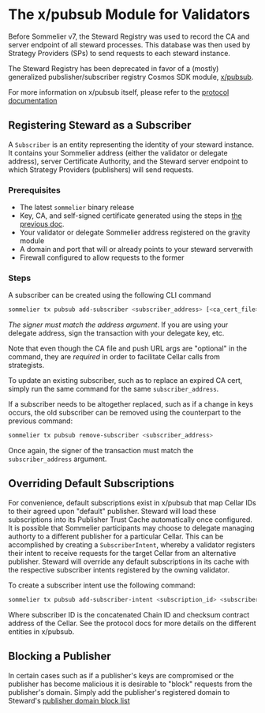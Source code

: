 # The x/pubsub Module for Validators

Before Sommelier v7, the Steward Registry was used to record the CA and server endpoint of all steward processes. This database was then used by Strategy Providers (SPs) to send requests to each steward instance. 

The Steward Registry has been deprecated in favor of a (mostly) generalized pubslisher/subscriber registry Cosmos SDK module, [x/pubsub](https://github.com/peggyjv/sommelier/tree/main/x/pubsub).

For more information on x/pubsub itself, please refer to the [protocol documentation]()

## Registering Steward as a Subscriber

A `Subscriber` is an entity representing the identity of your steward instance. It contains your Sommelier address (either the validator or delegate address), server Certificate Authority, and the Steward server endpoint to which Strategy Providers (publishers) will send requests. 
 
### Prerequisites

- The latest `sommelier` binary release
- Key, CA, and self-signed certificate generated using the steps in [the previous doc](./04-GeneratingCertificates.md).
- Your validator or delegate Sommelier address registered on the gravity module
- A domain and port that will or already points to your steward serverwith
- Firewall configured to allow requests to the former

### Steps

A subscriber can be created using the following CLI command

```bash
sommelier tx pubsub add-subscriber <subscriber_address> [<ca_cert_file>] [<push_url>]
```

*The signer must match the address argument*. If you are using your delegate address, sign the transaction with your delegate key, etc.

Note that even though the CA file and push URL args are "optional" in the command, they are *required* in order to facilitate Cellar calls from strategists.

To update an existing subscriber, such as to replace an expired CA cert, simply run the same command for the same `subscriber_address`. 

If a subscriber needs to be altogether replaced, such as if a change in keys occurs, the old subscriber can be removed using the counterpart to the previous command:

```bash
sommelier tx pubsub remove-subscriber <subscriber_address>
```

Once again, the signer of the transaction must match the `subscriber_address` argument.

## Overriding Default Subscriptions

For convenience, default subscriptions exist in x/pubsub that map Cellar IDs to their agreed upon "default" publisher. Steward will load these subscriptions into its Publisher Trust Cache automatically once configured. It is possible that Sommelier participants may choose to delegate managing authorty to a different publisher for a particular Cellar. This can be accomplished by creating a `SubscriberIntent`, whereby a validator registers their intent to receive requests for the target Cellar from an alternative publisher. Steward will override any default subscriptions in its cache with the respective subscriber intents registered by the owning validator.

To create a subscriber intent use the following command:

```bash
sommelier tx pubsub add-subscriber-intent <subscription_id> <subscriber_address> <publisher_domain> 
```

Where subscriber ID is the concatenated Chain ID and checksum contract address of the Cellar. See the protocol docs for more details on the different entities in x/pubsub.


## Blocking a Publisher

In certain cases such as if a publisher's keys are compromised or the publisher has become malicious it is desirable to "block" requests from the publisher's domain. Simply add the publisher's registered domain to Steward's [publisher domain block list](https://github.com/PeggyJV/steward/blob/collin/v4-docs/docs/01-Configuration.md#publisher_domain_block_list) 
